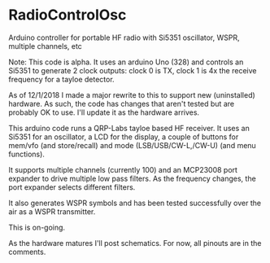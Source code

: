 # RadioControlOsc
Arduino controller for portable HF radio with Si5351 oscillator, WSPR, multiple channels, etc

Note: This code is alpha. It uses an arduino Uno (328) and controls an Si5351 to generate
2 clock outputs: clock 0 is TX, clock 1 is 4x the receive frequency for a tayloe detector.

As of 12/1/2018 I made a major rewrite to this to support new (uninstalled) hardware. As such, the code
has changes that aren't tested but are probably OK to use. I'll update it as the hardware arrives.

This arduino code runs a QRP-Labs tayloe based HF receiver. It uses an Si5351 for an 
oscillator, a LCD for the display, a couple of buttons for mem/vfo (and store/recall)
and mode (LSB/USB/CW-L,/CW-U) (and menu functions).

It supports multiple channels (currently 100) and an MCP23008 port expander to drive
multiple low pass filters. As the frequency changes, the port expander selects different
filters.

It also generates WSPR symbols and has been tested successfully over the air as a WSPR
transmitter.

This is on-going.

As the hardware matures I'll post schematics. For now, all pinouts are in the comments.

